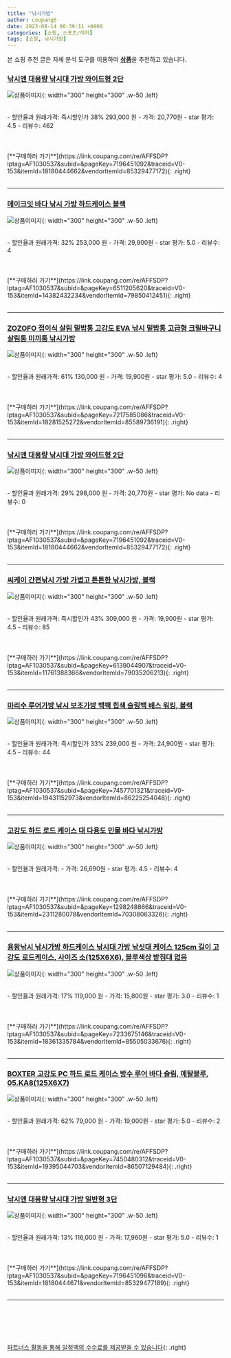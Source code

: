 ```yaml
---
title: "낚시가방"
author: coupang6
date: 2023-08-14 00:39:11 +0800
categories: [쇼핑, 스포츠/레저]
tags: [쇼핑, 낚시가방]
---
```


본 쇼핑 추천 글은 자체 분석 도구를 이용하여 [**상품**](https://link.coupang.com/a/bao1ui)을 추천하고 있습니다.

### [낚시앤 대용량 낚시대 가방 와이드형 2단](https://link.coupang.com/re/AFFSDP?lptag=AF1030537&subid=&pageKey=7196451092&traceid=V0-153&itemId=18180444662&vendorItemId=85329477172)

![상품이미지](https://thumbnail9.coupangcdn.com/thumbnails/remote/230x230ex/image/retail/images/1071075519756178-56894d11-08cd-4083-beae-c4e0fa872700.jpg){: width="300" height="300" .w-50 .left}


<br>
- 할인율과 원래가격: 즉시할인가 38%  293,000   원
- 가격: 20,770원
- star 평가: 4.5
- 리뷰수: 462
<br>
<br>
<br>
<br>
[**구매하러 가기**](https://link.coupang.com/re/AFFSDP?lptag=AF1030537&subid=&pageKey=7196451092&traceid=V0-153&itemId=18180444662&vendorItemId=85329477172){: .right}
<br>
<br>

---

### [메이크잇 바다 낚시 가방 하드케이스 블랙](https://link.coupang.com/re/AFFSDP?lptag=AF1030537&subid=&pageKey=6511205620&traceid=V0-153&itemId=14382432234&vendorItemId=79850412451)

![상품이미지](https://thumbnail7.coupangcdn.com/thumbnails/remote/230x230ex/image/vendor_inventory/64e2/ff32a521d52413fcb991fc4ebb631f67830309e4704607db0e4074c168be.jpg){: width="300" height="300" .w-50 .left}


<br>
- 할인율과 원래가격: 32%  253,000   원
- 가격: 29,900원
- star 평가: 5.0
- 리뷰수: 4
<br>
<br>
<br>
<br>
[**구매하러 가기**](https://link.coupang.com/re/AFFSDP?lptag=AF1030537&subid=&pageKey=6511205620&traceid=V0-153&itemId=14382432234&vendorItemId=79850412451){: .right}
<br>
<br>

---

### [ZOZOFO 접이식 살림 밑밥통 고강도 EVA 낚시 밑밥통 고급형 크릴바구니 살림통 미끼통 낚시가방](https://link.coupang.com/re/AFFSDP?lptag=AF1030537&subid=&pageKey=7217585086&traceid=V0-153&itemId=18281525272&vendorItemId=85589736191)

![상품이미지](https://thumbnail7.coupangcdn.com/thumbnails/remote/230x230ex/image/vendor_inventory/4663/1e435bb2789d1c6f1fba05015b12f4c7857d539818ae55e9490a92a2b7c0.jpg){: width="300" height="300" .w-50 .left}


<br>
- 할인율과 원래가격: 61%  130,000   원
- 가격: 19,900원
- star 평가: 5.0
- 리뷰수: 4
<br>
<br>
<br>
<br>
[**구매하러 가기**](https://link.coupang.com/re/AFFSDP?lptag=AF1030537&subid=&pageKey=7217585086&traceid=V0-153&itemId=18281525272&vendorItemId=85589736191){: .right}
<br>
<br>

---

### [낚시앤 대용량 낚시대 가방 와이드형 2단](https://link.coupang.com/re/AFFSDP?lptag=AF1030537&subid=&pageKey=7196451092&traceid=V0-153&itemId=18180444662&vendorItemId=85329477172)

![상품이미지](https://thumbnail9.coupangcdn.com/thumbnails/remote/230x230ex/image/retail/images/1071075519756178-56894d11-08cd-4083-beae-c4e0fa872700.jpg){: width="300" height="300" .w-50 .left}


<br>
- 할인율과 원래가격: 29%  298,000   원
- 가격: 20,770원
- star 평가: No data
- 리뷰수: 0
<br>
<br>
<br>
<br>
[**구매하러 가기**](https://link.coupang.com/re/AFFSDP?lptag=AF1030537&subid=&pageKey=7196451092&traceid=V0-153&itemId=18180444662&vendorItemId=85329477172){: .right}
<br>
<br>

---

### [씨케이 간편낚시 가방 가볍고 튼튼한 낚시가방, 블랙](https://link.coupang.com/re/AFFSDP?lptag=AF1030537&subid=&pageKey=6139044907&traceid=V0-153&itemId=11761388366&vendorItemId=79035206213)

![상품이미지](https://thumbnail9.coupangcdn.com/thumbnails/remote/230x230ex/image/vendor_inventory/a040/bb82f93bcefb4e81e7b44269189e553070271ce84af030b9e2078bdaa863.jpg){: width="300" height="300" .w-50 .left}


<br>
- 할인율과 원래가격: 즉시할인가 43%  309,000   원
- 가격: 19,900원
- star 평가: 4.5
- 리뷰수: 85
<br>
<br>
<br>
<br>
[**구매하러 가기**](https://link.coupang.com/re/AFFSDP?lptag=AF1030537&subid=&pageKey=6139044907&traceid=V0-153&itemId=11761388366&vendorItemId=79035206213){: .right}
<br>
<br>

---

### [마리수 루어가방 낚시 보조가방 백팩 힙색 슬링백 배스 워킹, 블랙](https://link.coupang.com/re/AFFSDP?lptag=AF1030537&subid=&pageKey=7457701321&traceid=V0-153&itemId=19431152973&vendorItemId=86225254048)

![상품이미지](https://thumbnail10.coupangcdn.com/thumbnails/remote/230x230ex/image/vendor_inventory/e45c/0558e6eda271b0922adbcf9da39a43e878ff07d43ea82c23573bc89a8842.jpg){: width="300" height="300" .w-50 .left}


<br>
- 할인율과 원래가격: 즉시할인가 33%  239,000   원
- 가격: 24,900원
- star 평가: 4.5
- 리뷰수: 44
<br>
<br>
<br>
<br>
[**구매하러 가기**](https://link.coupang.com/re/AFFSDP?lptag=AF1030537&subid=&pageKey=7457701321&traceid=V0-153&itemId=19431152973&vendorItemId=86225254048){: .right}
<br>
<br>

---

### [고강도 하드 로드 케이스 대 다용도 민물 바다 낚시가방](https://link.coupang.com/re/AFFSDP?lptag=AF1030537&subid=&pageKey=1298248866&traceid=V0-153&itemId=2311280078&vendorItemId=70308063326)

![상품이미지](https://thumbnail8.coupangcdn.com/thumbnails/remote/230x230ex/image/vendor_inventory/ca1e/a2df71c5b0c16de44c6e8248c2274e22061160ba40ab3f2defef1e4f80d4.jpg){: width="300" height="300" .w-50 .left}


<br>
- 할인율과 원래가격: 
- 가격: 26,690원
- star 평가: 4.5
- 리뷰수: 4
<br>
<br>
<br>
<br>
[**구매하러 가기**](https://link.coupang.com/re/AFFSDP?lptag=AF1030537&subid=&pageKey=1298248866&traceid=V0-153&itemId=2311280078&vendorItemId=70308063326){: .right}
<br>
<br>

---

### [용왕낚시 낚시가방 하드케이스 낚시대 가방 낚싯대 케이스 125cm 길이 고강도 로드케이스, 사이즈 소(125X6X6), 블루색상 받침대 없음](https://link.coupang.com/re/AFFSDP?lptag=AF1030537&subid=&pageKey=7233675146&traceid=V0-153&itemId=18361335784&vendorItemId=85505033676)

![상품이미지](https://thumbnail8.coupangcdn.com/thumbnails/remote/230x230ex/image/vendor_inventory/678c/81175f01e3947559476041aaec96c832b6fd6549c46dfb2c016c0f7f05c5.JPG){: width="300" height="300" .w-50 .left}


<br>
- 할인율과 원래가격: 17%  119,000   원
- 가격: 15,800원
- star 평가: 3.0
- 리뷰수: 1
<br>
<br>
<br>
<br>
[**구매하러 가기**](https://link.coupang.com/re/AFFSDP?lptag=AF1030537&subid=&pageKey=7233675146&traceid=V0-153&itemId=18361335784&vendorItemId=85505033676){: .right}
<br>
<br>

---

### [BOXTER 고강도 PC 하드 로드 케이스 방수 루어 바다 슬림, 메탈블루, 05.KA8(125X6X7)](https://link.coupang.com/re/AFFSDP?lptag=AF1030537&subid=&pageKey=7450480312&traceid=V0-153&itemId=19395044703&vendorItemId=86507129484)

![상품이미지](https://thumbnail10.coupangcdn.com/thumbnails/remote/230x230ex/image/vendor_inventory/6e3a/aebcca4a2230d62a1c61255a29d90f7f1bc5491fbe97e2fe0151d9de86aa.jpg){: width="300" height="300" .w-50 .left}


<br>
- 할인율과 원래가격: 62%  79,000   원
- 가격: 19,000원
- star 평가: 5.0
- 리뷰수: 2
<br>
<br>
<br>
<br>
[**구매하러 가기**](https://link.coupang.com/re/AFFSDP?lptag=AF1030537&subid=&pageKey=7450480312&traceid=V0-153&itemId=19395044703&vendorItemId=86507129484){: .right}
<br>
<br>

---

### [낚시앤 대용량 낚시대 가방 일반형 3단](https://link.coupang.com/re/AFFSDP?lptag=AF1030537&subid=&pageKey=7196451096&traceid=V0-153&itemId=18180444671&vendorItemId=85329477189)

![상품이미지](https://thumbnail8.coupangcdn.com/thumbnails/remote/230x230ex/image/retail/images/1071009089060253-907e635b-e332-4879-8a7d-a9a57ff95a93.jpg){: width="300" height="300" .w-50 .left}


<br>
- 할인율과 원래가격: 13%  116,000   원
- 가격: 17,960원
- star 평가: 5.0
- 리뷰수: 1
<br>
<br>
<br>
<br>
[**구매하러 가기**](https://link.coupang.com/re/AFFSDP?lptag=AF1030537&subid=&pageKey=7196451096&traceid=V0-153&itemId=18180444671&vendorItemId=85329477189){: .right}
<br>
<br>

---
<br><br><br><br><br> [파트너스 활동을 통해 일정액의 수수료를 제공받을 수 있습니다](https://link.coupang.com/a/bao1ui){: .right}